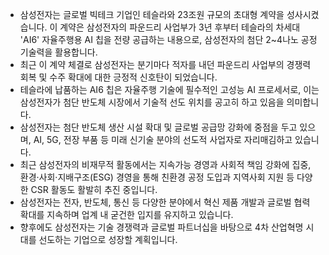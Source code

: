 - 삼성전자는 글로벌 빅테크 기업인 테슬라와 23조원 규모의 초대형 계약을 성사시켰습니다. 이 계약은 삼성전자의 파운드리 사업부가 3년 후부터 테슬라의 차세대 'AI6' 자율주행용 AI 칩을 전량 공급하는 내용으로, 삼성전자의 첨단 2~4나노 공정 기술력을 활용합니다.
- 최근 이 계약 체결로 삼성전자는 분기마다 적자를 내던 파운드리 사업부의 경쟁력 회복 및 수주 확대에 대한 긍정적 신호탄이 되었습니다.
- 테슬라에 납품하는 AI6 칩은 자율주행 기술에 필수적인 고성능 AI 프로세서로, 이는 삼성전자가 첨단 반도체 시장에서 기술적 선도 위치를 공고히 하고 있음을 의미합니다.
- 삼성전자는 첨단 반도체 생산 시설 확대 및 글로벌 공급망 강화에 중점을 두고 있으며, AI, 5G, 전장 부품 등 미래 신기술 분야의 선도적 사업자로 자리매김하고 있습니다.
- 최근 삼성전자의 비재무적 활동에서는 지속가능 경영과 사회적 책임 강화에 집중, 환경·사회·지배구조(ESG) 경영을 통해 친환경 공정 도입과 지역사회 지원 등 다양한 CSR 활동도 활발히 추진 중입니다.
- 삼성전자는 전자, 반도체, 통신 등 다양한 분야에서 혁신 제품 개발과 글로벌 협력 확대를 지속하며 업계 내 굳건한 입지를 유지하고 있습니다.
- 향후에도 삼성전자는 기술 경쟁력과 글로벌 파트너십을 바탕으로 4차 산업혁명 시대를 선도하는 기업으로 성장할 계획입니다.